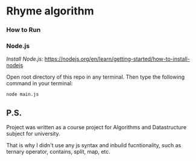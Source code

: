 # Rhyme algorithm

### How to Run

### Node.js

*Install Node.js:* https://nodejs.org/en/learn/getting-started/how-to-install-nodejs

Open root directory of this repo in any terminal. Then type the following command in your terminal:

`node main.js`

## P.S.
Project was written as a course project for Algorithms and Datastructure subject for university. 

That is why I didn't use any js syntax and inbuild fucntionality, such as ternary operator, contains, split, map, etc.
